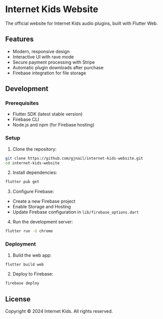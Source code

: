 # Internet Kids Website

The official website for Internet Kids audio plugins, built with Flutter Web.

## Features

- Modern, responsive design
- Interactive UI with rave mode
- Secure payment processing with Stripe
- Automatic plugin downloads after purchase
- Firebase integration for file storage

## Development

### Prerequisites

- Flutter SDK (latest stable version)
- Firebase CLI
- Node.js and npm (for Firebase hosting)

### Setup

1. Clone the repository:
```bash
git clone https://github.com/gjnail/internet-kids-website.git
cd internet-kids-website
```

2. Install dependencies:
```bash
flutter pub get
```

3. Configure Firebase:
- Create a new Firebase project
- Enable Storage and Hosting
- Update Firebase configuration in `lib/firebase_options.dart`

4. Run the development server:
```bash
flutter run -d chrome
```

### Deployment

1. Build the web app:
```bash
flutter build web
```

2. Deploy to Firebase:
```bash
firebase deploy
```

## License

Copyright © 2024 Internet Kids. All rights reserved.
